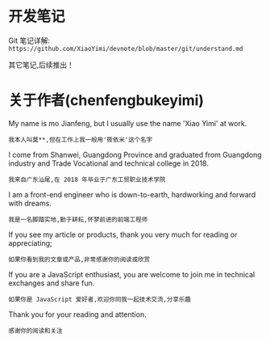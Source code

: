 # 开发笔记





Git 笔记详解: `https://github.com/XiaoYimi/devnote/blob/master/git/understand.md`



其它笔记,后续推出！





# 关于作者(chenfengbukeyimi)

My name is mo Jianfeng, but I usually use the name 'Xiao Yimi' at work.

```
我本人叫莫**,但在工作上我一般用'筱依米'这个名字
```

I come from Shanwei, Guangdong Province and graduated from Guangdong industry and Trade Vocational and technical college in 2018.

```
我来自广东汕尾,在 2018 年毕业于广东工贸职业技术学院
```

I am a front-end engineer who is down-to-earth, hardworking and forward with dreams.

```
我是一名脚踏实地,勤于耕耘,怀梦前进的前端工程师
```

If you see my article or products, thank you very much for reading or appreciating;

```
如果你看到我的文章或产品,非常感谢你的阅读或欣赏
```

If you are a JavaScript enthusiast, you are welcome to join me in technical exchanges and share fun.

```
如果你是 JavaScript 爱好者,欢迎你同我一起技术交流,分享乐趣
```

Thank you for your reading and attention.

```
感谢你的阅读和关注
```